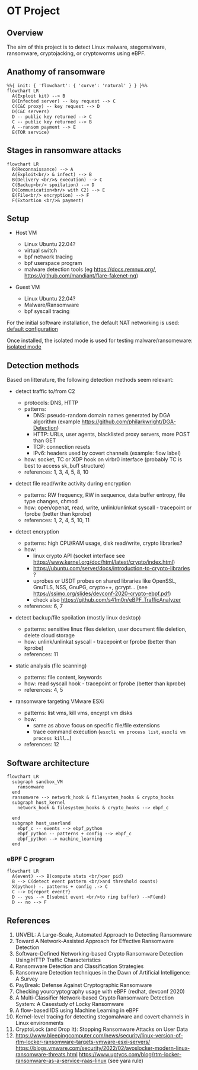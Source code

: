 # OT Project

## Overview

The aim of this project is to detect Linux malware, stegomalware, ransomware, cryptojacking, or cryptoworms using eBPF.

## Anathomy of ransomware

```mermaid
%%{ init: { 'flowchart': { 'curve': 'natural' } } }%%
flowchart LR
  A(Exploit kit) --> B
  B(Infected server) -- key request --> C
  C(C&C proxy) -- key request --> D
  D(C&C servers) 
  D -- public key returned --> C
  C -- public key returned --> B
  A --ransom payment --> E
  E(TOR service)
```

## Stages in ransomware attacks

```mermaid
flowchart LR
  R(Reconnaissance) --> A
  A(Exploit<br/> & infect) --> B
  B(Delivery <br/>& execution) --> C
  C(Backup<br/> spoilation) --> D
  D(Communication<br/> with C2) --> E
  E(File<br/> encryption) --> F
  F(Extortion <br/>& payment)
```

## Setup

- Host VM
  - Linux Ubuntu 22.04?
  - virtual switch
  - bpf network tracing
  - bpf userspace program
  - malware detection tools (eg https://docs.remnux.org/, https://github.com/mandiant/flare-fakenet-ng)

- Guest VM
  - Linux Ubuntu 22.04?
  - Malware/Ransomware
  - bpf syscall tracing

For the initial software installation, the default NAT networking is used:
[default configuration](https://access.redhat.com/webassets/avalon/d/Red_Hat_Enterprise_Linux-7-Virtualization_Deployment_and_Administration_Guide-en-US/images/107d0a45e24f098d2ea64be62898e9dc/vn-08-network-overview.png)

Once installed, the isolated mode is used for testing malware/ransomeware:
[isolated mode](https://access.redhat.com/webassets/avalon/d/Red_Hat_Enterprise_Linux-7-Virtualization_Deployment_and_Administration_Guide-en-US/images/ad58f56e3f39b5ffa9271100b3ccfe7d/vn-07-isolated-switch.png)

## Detection methods

Based on litterature, the following detection methods seem relevant:

- detect traffic to/from C2
  - protocols: DNS, HTTP
  - patterns: 
    - DNS: pseudo-random domain names generated by DGA algorithm (example https://github.com/philarkwright/DGA-Detection)
    - HTTP: URLs, user agents, blacklisted proxy servers, more POST than GET 
    - TCP: connection resets
    - IPv6: headers used by covert channels (example: flow label)
  - how: socket, TC or XDP hook on virbr0 interface (probably TC is best to access sk_buff structure)
  - references: 1, 3, 4, 5, 8, 10

- detect file read/write activity during encryption
  - patterns: RW frequency, RW in sequence, data buffer entropy, file type changes, chmod
  - how: open/openat, read, write, unlink/unlinkat syscall - tracepoint or fprobe (better than kprobe)
  - references: 1, 2, 4, 5, 10, 11

- detect encryption
  - patterns: high CPU/RAM usage, disk read/write, crypto libraries?
  - how: 
    - linux crypto API (socket interface see https://www.kernel.org/doc/html/latest/crypto/index.html)
    - https://ubuntu.com/server/docs/introduction-to-crypto-libraries ?
    - uprobes or USDT probes on shared libraries like OpenSSL, GnuTLS, NSS, GnuPG, crypto++, gcrypt... (see https://ssimo.org/slides/devconf-2020-crypto-ebpf.pdf)
    - check also https://github.com/s41m0n/eBPF_TrafficAnalyzer
  - references: 6, 7

- detect backup/file spoilation (mostly linux desktop)
  - patterns: sensitive linux files deletion, user document file deletion, delete cloud storage
  - how: unlink/unlinkat syscall - tracepoint or fprobe (better than kprobe)
  - references: 11

- static analysis (file scanning)
  - patterns: file content, keywords
  - how: read syscall hook - tracepoint or fprobe (better than kprobe)
  - references: 4, 5

- ransomware targeting VMware ESXi
  - patterns: list vms, kill vms, encyrpt vm disks
  - how: 
    - same as above focus on specific file/file extensions
    - trace command execution (`esxcli vm process list`, `esxcli vm process kill`...)
  - references: 12

## Software architecture

```mermaid
flowchart LR
  subgraph sandbox_VM
    ransomware
  end
  ransomware --> network_hook & filesystem_hooks & crypto_hooks
  subgraph host_kernel
    network_hook & filesystem_hooks & crypto_hooks --> ebpf_c

  end
  subgraph host_userland
    ebpf_c -- events --> ebpf_python
    ebpf_python -- patterns + config --> ebpf_c
    ebpf_python --> machine_learning
  end
```

### eBPF C program

```mermaid
flowchart LR
  A(event) --> B(compute stats <br/>per pid)
  B --> C(detect event pattern <br/>and threshold counts)
  X(python) -. patterns + config .-> C
  C --> D{report event?}
  D -- yes --> E(submit event <br/>to ring buffer) -->F(end)
  D -- no --> F
```

## References

1. UNVEIL: A Large-Scale, Automated Approach to Detecting Ransomware
2. Toward A Network-Assisted Approach for Effective Ransomware Detection
3. Software-Defined Networking-based Crypto Ransomware Detection Using HTTP Traffic Characteristics
4. Ransomware Detection and Classification Strategies
5. Ransomware Detection techniques in the Dawn of Artificial Intelligence: A Survey
6. PayBreak: Defense Against Cryptographic Ransomware
7. Checking yourcryptography usage with eBPF (redhat, devconf 2020)
8. A Multi-Classifier Network-based Crypto Ransomware Detection System: A Casestudy of Locky Ransomware
9. A flow-based IDS using Machine Learning in eBPF
10. Kernel-level tracing for detecting stegomalware and covert channels in Linux environments
11. CryptoLock (and Drop It): Stopping Ransomware Attacks on User Data
12. https://www.bleepingcomputer.com/news/security/linux-version-of-rtm-locker-ransomware-targets-vmware-esxi-servers/ 
    https://blogs.vmware.com/security/2022/02/avoslocker-modern-linux-ransomware-threats.html
    https://www.uptycs.com/blog/rtm-locker-ransomware-as-a-service-raas-linux (see yara rule)
